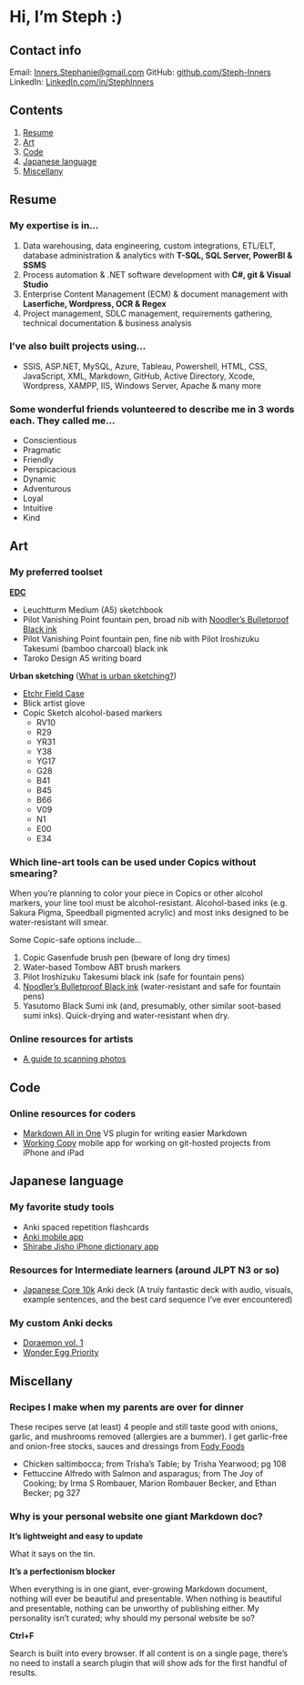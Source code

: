 # Hi, I’m Steph :)

## Contact info
Email: [Inners.Stephanie@gmail.com](mailto:inners.stephanie@gmail.com)
GitHub: [github.com/Steph-Inners](github.com/Steph-Inners)
LinkedIn: [LinkedIn.com/in/StephInners](LinkedIn.com/in/StephInners)

## Contents
1. [Resume](#resume)
2. [Art](#art)
3. [Code](#code)
4. [Japanese language](#Japanese-language)
5. [Miscellany](#miscellany)

## Resume
### My expertise is in…
1. Data warehousing, data engineering, custom integrations, ETL/ELT, database administration & analytics with **T-SQL, SQL Server, PowerBI & SSMS**
2. Process automation & .NET software development with **C#, git & Visual Studio**
3. Enterprise Content Management (ECM) & document management with **Laserfiche, Wordpress, OCR & Regex**
4. Project management, SDLC management, requirements gathering, technical documentation & business analysis

### I’ve also built projects using…
- SSIS, ASP.NET, MySQL, Azure, Tableau, Powershell, HTML, CSS, JavaScript, XML, Markdown, GitHub, Active Directory, Xcode, Wordpress, XAMPP, IIS, Windows Server, Apache & many more

### Some wonderful friends volunteered to describe me in 3 words each. They called me…
- Conscientious
- Pragmatic
- Friendly
- Perspicacious
- Dynamic
- Adventurous
- Loyal
- Intuitive
- Kind

## Art
### My preferred toolset
**[EDC](https://www.themanual.com/fashion/what-is-edc-everyday-carry-guide/)**
- Leuchtturm Medium (A5) sketchbook
- Pilot Vanishing Point fountain pen, broad nib with [Noodler’s Bulletproof Black ink](https://noodlersink.com/about-us/noodlers-durable-ink-classification/)
- Pilot Vanishing Point fountain pen, fine nib with Pilot Iroshizuku Takesumi (bamboo charcoal) black ink
- Taroko Design A5 writing board
 
**Urban sketching** ([What is urban sketching?](https://thesketch.co/what-is-urban-sketching/))
- [Etchr Field Case](https://etchrlab.com/products/etchr-field-case)
- Blick artist glove
- Copic Sketch alcohol-based markers
     - RV10
     - R29
     - YR31
     - Y38
     - YG17
     - G28
     - B41
     - B45
     - B66
     - V09
     - N1
     - E00
     - E34  

### Which line-art tools can be used under Copics without smearing?
When you’re planning to color your piece in Copics or other alcohol markers, your line tool must be alcohol-resistant. Alcohol-based inks (e.g. Sakura Pigma, Speedball pigmented acrylic) and most inks designed to be water-resistant will smear.

Some Copic-safe options include…
1. Copic Gasenfude brush pen (beware of long dry times)
2. Water-based Tombow ABT brush markers
3. Pilot Iroshizuku Takesumi black ink (safe for fountain pens)
4. [Noodler’s Bulletproof Black ink](https://noodlersink.com/about-us/noodlers-durable-ink-classification/) (water-resistant and safe for fountain pens)
5. Yasutomo Black Sumi ink (and, presumably, other similar soot-based sumi inks). Quick-drying and water-resistant when dry.

### Online resources for artists
- [A guide to scanning photos](https://imagerestorationcenter.com/best-format-to-scan-photos/)

## Code
### Online resources for coders
- [Markdown All in One](https://marketplace.visualstudio.com/items?itemName=yzhang.markdown-all-in-one#table-of-contents) VS plugin for writing easier Markdown
- [Working Copy](https://apps.apple.com/app/id896694807) mobile app for working on git-hosted projects from iPhone and iPad

## Japanese language
### My favorite study tools
- Anki spaced repetition flashcards
- [Anki mobile app](https://apps.apple.com/app/id373493387)
- [Shirabe Jisho iPhone dictionary app](https://apps.apple.com/app/id1005203380)

### Resources for Intermediate learners (around JLPT N3 or so)

- [Japanese Core 10k](https://ankiweb.net/shared/info/935381472) Anki deck (A truly fantastic deck with audio, visuals, example sentences, and the best card sequence I’ve ever encountered) 

### My custom Anki decks
- [Doraemon vol. 1](https://github.com/steph-inners/AnkiDoraemonVol1)
- [Wonder Egg Priority](https://github.com/steph-inners/WonderEggPriority)

## Miscellany
### Recipes I make when my parents are over for dinner
These recipes serve (at least) 4 people and still taste good with onions, garlic, and mushrooms removed (allergies are a bummer). I get garlic-free and onion-free stocks, sauces and dressings from [Fody Foods](https://www.fodyfoods.com/)

- Chicken saltimbocca; from Trisha’s Table; by Trisha Yearwood; pg 108
- Fettuccine Alfredo with Salmon and asparagus; from The Joy of Cooking; by Irma S Rombauer, Marion Rombauer Becker, and Ethan Becker; pg 327

### Why is your personal website one giant Markdown doc?
**It’s lightweight and easy to update**

What it says on the tin.

**It’s a perfectionism blocker**

When everything is in one giant, ever-growing Markdown document, nothing will ever be beautiful and presentable. When nothing is beautiful and presentable, nothing can be unworthy of publishing either. My personality isn’t curated; why should my personal website be so?

**Ctrl+F**

Search is built into every browser. If all content is on a single page, there’s no need to install a search plugin that will show ads for the first handful of results.
